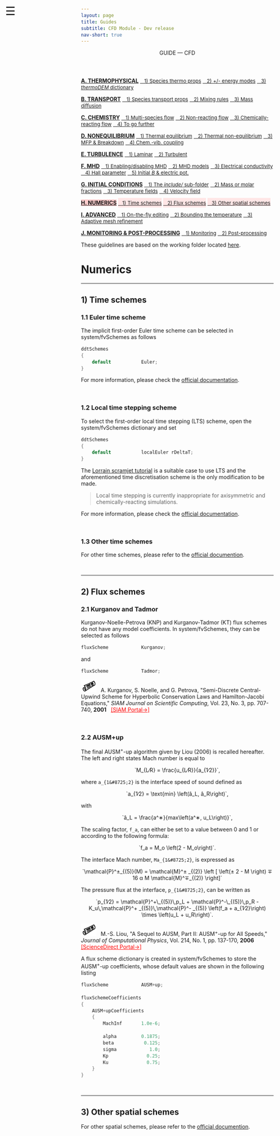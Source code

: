 ```yaml
---
layout: page
title: Guides
subtitle: CFD Module - Dev release
nav-short: true
---
```


<div id="mySidenav" class="sidenav">
  <a href="javascript:void(0)" class="closebtn" onclick="closeNav()"><i class='fa fa-times'></i></a>
  <header>GUIDE — CFD</header>
  <a href="https://hystrath.github.io/guides/dev/cfd/thermophysical/"><b>A. THERMOPHYSICAL</b></a>
  <a href="https://hystrath.github.io/guides/dev/cfd/thermophysical/#1-species-thermophysical-properties" style="padding-top:4px; padding-bottom:4px"><span style="font-size:13px">&nbsp;&nbsp; 1) Species thermo props</span></a>
  <a href="https://hystrath.github.io/guides/dev/cfd/thermophysical/#2-addingremoving-energy-modes" style="padding-top:4px; padding-bottom:4px"><span style="font-size:13px">&nbsp;&nbsp; 2) +/- energy modes</span></a>
  <a href="https://hystrath.github.io/guides/dev/cfd/thermophysical/#3-choosing-a-thermodem-dictionary" style="padding-top:4px"><span style="font-size:13px">&nbsp;&nbsp; 3) <i>thermoDEM</i> dictionary</span></a>

  <a href="https://hystrath.github.io/guides/dev/cfd/transport/"><b>B. TRANSPORT</b></a>
  <a href="https://hystrath.github.io/guides/dev/cfd/transport/#1-species-shear-viscosity-and-thermal-conductivity" style="padding-top:4px; padding-bottom:4px"><span style="font-size:13px">&nbsp;&nbsp; 1) Species transport props</span></a>
  <a href="https://hystrath.github.io/guides/dev/cfd/transport/#2-mixing-rules" style="padding-top:4px; padding-bottom:4px"><span style="font-size:13px">&nbsp;&nbsp; 2) Mixing rules</span></a>
  <a href="https://hystrath.github.io/guides/dev/cfd/transport/#3-mass-diffusion" style="padding-top:4px"><span style="font-size:13px">&nbsp;&nbsp; 3) Mass diffusion</span></a>

  <a href="https://hystrath.github.io/guides/dev/cfd/chemistry/"><b>C. CHEMISTRY</b></a>
  <a href="https://hystrath.github.io/guides/dev/cfd/chemistry/#1-multi-species-flow" style="padding-top:4px; padding-bottom:4px"><span style="font-size:13px">&nbsp;&nbsp; 1) Multi-species flow</span></a>
  <a href="https://hystrath.github.io/guides/dev/cfd/chemistry/#2-non-reacting-flow" style="padding-top:4px; padding-bottom:4px"><span style="font-size:13px">&nbsp;&nbsp; 2) Non-reacting flow</span></a>
  <a href="https://hystrath.github.io/guides/dev/cfd/chemistry/#3-chemically-reacting-flow" style="padding-top:4px; padding-bottom:4px"><span style="font-size:13px">&nbsp;&nbsp; 3) Chemically-reacting flow</span></a>
  <a href="https://hystrath.github.io/guides/dev/cfd/chemistry/#4-to-go-further-chemistry-vibration-coupling" style="padding-top:4px"><span style="font-size:13px">&nbsp;&nbsp; 4) To go further</span></a>
  
  <a href="https://hystrath.github.io/guides/dev/cfd/nonequilibrium/"><b>D. NONEQUILIBRIUM</b></a>
  <a href="https://hystrath.github.io/guides/dev/cfd/nonequilibrium/#1-thermal-equilibrium" style="padding-top:4px; padding-bottom:4px"><span style="font-size:13px">&nbsp;&nbsp; 1) Thermal equilibrium</span></a>
  <a href="https://hystrath.github.io/guides/dev/cfd/nonequilibrium/#2-thermal-non-equilibrium" style="padding-top:4px; padding-bottom:4px"><span style="font-size:13px">&nbsp;&nbsp; 2) Thermal non-equilibrium</span></a>
  <a href="https://hystrath.github.io/guides/dev/cfd/nonequilibrium/#3-mean-free-path-and-breakdown-parameter" style="padding-top:4px; padding-bottom:4px"><span style="font-size:13px">&nbsp;&nbsp; 3) MFP & Breakdown</span></a>
  <a href="https://hystrath.github.io/guides/dev/cfd/nonequilibrium/#4-chemistry-vibration-coupling" style="padding-top:4px"><span style="font-size:13px">&nbsp;&nbsp; 4) Chem.-vib. coupling</span></a>
  
  <a href="https://hystrath.github.io/guides/dev/cfd/turbulence/"><b>E. TURBULENCE</b></a>
  <a href="https://hystrath.github.io/guides/dev/cfd/turbulence/#1-laminar-flow-simulation" style="padding-top:4px; padding-bottom:4px"><span style="font-size:13px">&nbsp;&nbsp; 1) Laminar</span></a>
  <a href="https://hystrath.github.io/guides/dev/cfd/turbulence/#2-turbulent-flow-simulation" style="padding-top:4px"><span style="font-size:13px">&nbsp;&nbsp; 2) Turbulent</span></a>
  
  <a href="https://hystrath.github.io/guides/dev/cfd/mhd/"><b>F. MHD</b></a>
  <a href="https://hystrath.github.io/guides/dev/cfd/mhd/#1-enablingdisabling-mhd" style="padding-top:4px; padding-bottom:4px"><span style="font-size:13px">&nbsp;&nbsp; 1) Enabling/disabling MHD</span></a>
  <a href="https://hystrath.github.io/guides/dev/cfd/mhd/#2-mhd-models" style="padding-top:4px; padding-bottom:4px"><span style="font-size:13px">&nbsp;&nbsp; 2) MHD models</span></a>
  <a href="https://hystrath.github.io/guides/dev/cfd/mhd/#3-electrical-conductivity-models" style="padding-top:4px; padding-bottom:4px"><span style="font-size:13px">&nbsp;&nbsp; 3) Electrical conductivity</span></a>
  <a href="https://hystrath.github.io/guides/dev/cfd/mhd/#4-hall-parameter" style="padding-top:4px; padding-bottom:4px"><span style="font-size:13px">&nbsp;&nbsp; 4) Hall parameter</span></a>
  <a href="https://hystrath.github.io/guides/dev/cfd/mhd/#5-creation-of-an-initial-magnetic-field-and-electric-potential" style="padding-top:4px"><span style="font-size:13px">&nbsp;&nbsp; 5) Initial <i>B</i> & electric pot.</span></a>


  <a href="https://hystrath.github.io/guides/dev/cfd/initial-conditions/"><b>G. INITIAL CONDITIONS</b></a>
  <a href="https://hystrath.github.io/guides/dev/cfd/initial-conditions/#1-the-include-sub-folder" style="padding-top:4px; padding-bottom:4px"><span style="font-size:13px">&nbsp;&nbsp; 1) The <i>include/</i> sub-folder</span></a>
  <a href="https://hystrath.github.io/guides/dev/cfd/initial-conditions/#2-species-mass-or-molar-fractions" style="padding-top:4px; padding-bottom:4px"><span style="font-size:13px">&nbsp;&nbsp; 2) Mass or molar fractions</span></a>
  <a href="https://hystrath.github.io/guides/dev/cfd/initial-conditions/#3-temperature-fields" style="padding-top:4px; padding-bottom:4px"><span style="font-size:13px">&nbsp;&nbsp; 3) Temperature fields</span></a>
  <a href="https://hystrath.github.io/guides/dev/cfd/initial-conditions/#4-velocity-field" style="padding-top:4px"><span style="font-size:13px">&nbsp;&nbsp; 4) Velocity field</span></a>
  
  <a href="https://hystrath.github.io/guides/dev/cfd/numerics/" style="background-color:#FFCCCC"><b>H. NUMERICS</b></a>
  <a href="https://hystrath.github.io/guides/dev/cfd/numerics/#1-time-schemes" style="background-color:#FFE6E6; padding-top:4px; padding-bottom:4px"><span style="font-size:13px">&nbsp;&nbsp; 1) Time schemes</span></a>
  <a href="https://hystrath.github.io/guides/dev/cfd/numerics/#2-flux-schemes" style="background-color:#FFE6E6; padding-top:4px; padding-bottom:4px"><span style="font-size:13px">&nbsp;&nbsp; 2) Flux schemes</span></a>
  <a href="https://hystrath.github.io/guides/dev/cfd/numerics/#3-other-spatial-schemes" style="background-color:#FFE6E6; padding-top:4px;"><span style="font-size:13px">&nbsp;&nbsp; 3) Other spatial schemes</span></a>
  
  <a href="https://hystrath.github.io/guides/dev/cfd/advanced/"><b>I. ADVANCED</b></a>
  <a href="https://hystrath.github.io/guides/dev/cfd/advanced/#1-on-the-fly-dictionary-editing" style="padding-top:4px; padding-bottom:4px"><span style="font-size:13px">&nbsp;&nbsp; 1) On-the-fly editing</span></a>
  <a href="https://hystrath.github.io/guides/dev/cfd/advanced/#2-bounding-the-temperature-field" style="padding-top:4px; padding-bottom:4px"><span style="font-size:13px">&nbsp;&nbsp; 2) Bounding the temperature</span></a>
  <a href="https://hystrath.github.io/guides/dev/cfd/advanced/#3-adaptive-mesh-refinement" style="padding-top:4px"><span style="font-size:13px">&nbsp;&nbsp; 3) Adaptive mesh refinement</span></a>
  
  <a href="https://hystrath.github.io/guides/dev/cfd/monitoring-post-processing"><b>J. MONITORING & POST-PROCESSING</b></a>
  <a href="https://hystrath.github.io/guides/dev/cfd/monitoring-post-processing/#1-monitoring" style="padding-top:4px; padding-bottom:4px"><span style="font-size:13px">&nbsp;&nbsp; 1) Monitoring</span></a>
  <a href="https://hystrath.github.io/guides/dev/cfd/monitoring-post-processing/#2-post-processing" style="padding-top:4px"><span style="font-size:13px">&nbsp;&nbsp; 2) Post-processing</span></a>
</div>

<span style="position: fixed;font-size:30px;cursor:pointer; margin:0px; top:60px;left:30px;" onclick="reopenNav()">&#9776;</span>

<script>
function openNav() {
  document.getElementById("mySidenav").style.width = "225px";
  document.getElementById("mySidenav").style.transition = "0s";
  document.getElementById('mySidenav').scrollTop = "1100";
}

function closeNav() {
  document.getElementById("mySidenav").style.width = "0px";
}

function reopenNav() {
  document.getElementById("mySidenav").style.width = "225px";
  document.getElementById("mySidenav").style.transition = "0.5s";
  document.getElementById('mySidenav').scrollTop = "1100";
}

openNav()
</script>

These guidelines are based on the working folder located [here](https://github.com/hystrath/hyStrath/tree/OF-v2112/run/hyStrath/hy2Foam/genericCase).  

# Numerics

---  
## 1) Time schemes

### 1.1 Euler time scheme  

The implicit first-order Euler time scheme can be selected in <dirname>system/</dirname><dict>fvSchemes</dict> as follows

```c++
ddtSchemes
{
    default           Euler;
}
```

For more information, please check the [official documentation](https://www.openfoam.com/documentation/guides/v2112/doc/guide-schemes-time-euler.html).

&nbsp;  

### 1.2 Local time stepping scheme  

To select the first-order local time stepping (LTS) scheme, open the <dirname>system/</dirname><dict>fvSchemes</dict> dictionary and set

```c++
ddtSchemes
{
    default           localEuler rDeltaT;
}
```

The [Lorrain scramjet tutorial](https://hystrath.github.io/tutos/dev/hyfoam/toc/#3-lorrains-scramjet) is a suitable case to use LTS and the aforementioned time discretisation scheme is the only modification to be made.  

> Local time stepping is currently inappropriate for axisymmetric and chemically-reacting simulations.

For more information, please check the [official documentation](https://www.openfoam.com/documentation/guides/v2112/doc/guide-schemes-time-local-euler.html).

&nbsp;

### 1.3 Other time schemes

For other time schemes, please refer to the [official documention](https://www.openfoam.com/documentation/guides/v2112/doc/guide-schemes-time.html). 

<br>

---  
## 2) Flux schemes  

### 2.1 Kurganov and Tadmor

Kurganov-Noelle-Petrova (KNP) and Kurganov-Tadmor (KT) flux schemes do not have any model coefficients.
In <dirname>system/</dirname><dict>fvSchemes</dict>, they can be selected as follows

```c++
fluxScheme            Kurganov;
```

and

```c++
fluxScheme            Tadmor;
``` 

<p><img src="/docs/img/publis.png" width="40"> &nbsp; A. Kurganov, S. Noelle, and G. Petrova, "Semi-Discrete Central-Upwind Scheme for Hyperbolic Conservation Laws and Hamilton-Jacobi Equations," <i>SIAM Journal on Scientific Computing</i>, Vol. 23, No. 3, pp. 707-740, <b>2001</b> &nbsp; <a href="https://doi.org/10.1137/S1064827500373413" style="color:red"> [SIAM Portal→]</a></p>

&nbsp;

### 2.2 AUSM+up

The final AUSM<sup>+</sup>-up algorithm given by Liou (2006) is recalled hereafter.
The left and right states Mach number is equal to

<p style="text-align:center">
    `M_{L&#8725;R} = \frac{u_{L&#8725;R}}{a_{1&#8725;2}}`,
</p>

where `a_{1&#8725;2}` is the interface speed of sound defined as

<p style="text-align:center">
    `a_{1&#8725;2} = \text{min} \left(a&#770;_L, a&#770;_R\right)`,
</p>

with

<p style="text-align:center">
    `a&#770;_L = \frac{a^&#8727;}{max\left(a^&#8727;, u_L\right)}`,
</p>




The scaling factor, `f_a`, can either be set to a value between 0 and 1 or according to the following formula:
<p style="text-align:center">
    `f_a = M_o \left(2 - M_o\right)`.
</p>

The interface Mach number, `Ma_{1&#8725;2}`, is expressed as

<!--\begin{equation}-->
<!--\dot{m}_{1/2} = a_{1/2} M_{1/2} -->
<!--    \begin{cases}-->
<!--      \rho_L & \text{if $M_{1/2} > 0$}\\-->
<!--      \rho_R & \text{otherwise}-->
<!--    \end{cases}-->
<!--\end{equation}-->

<p style="text-align:center">
    `\mathcal{P}^&plusmn_{(5)}(M) = \mathcal{M}^&plusmn; _{(2)} \left [ \left(&plusmn; 2 - M \right) &mnplus; 16 &#945; M \mathcal{M}^&mnplus;_{(2)} \right]`
</p>

The pressure flux at the interface, `p_{1&#8725;2}`, can be written as

<p style="text-align:center">
    `p_{1&#8725;2} = \mathcal{P}^+\_{(5)}\,p_L + \mathcal{P}^-\_{(5)}\,p_R - K_u\,\mathcal{P}^+ _{(5)}\,\mathcal{P}^- _{(5)} \left(f_a + a_{1&#8725;2}\right) \times \left(u_L + u_R\right)`.
</p>



<p><img src="/docs/img/publis.png" width="40"> &nbsp; M.-S. Liou, "A Sequel to AUSM, Part II: AUSM<sup>+</sup>-up for All Speeds," <i>Journal of Computational Physics</i>, Vol. 214, No. 1, pp. 137-170, <b>2006</b> &nbsp; <a href="https://www.sciencedirect.com/science/article/abs/pii/S0021999105004274" style="color:red"> [ScienceDirect Portal→]</a></p>

A flux scheme dictionary is created in <dirname>system/</dirname><dict>fvSchemes</dict> to store the AUSM<sup>+</sup>-up coefficients, whose default values are shown in the following listing

```c++
fluxScheme            AUSM+up;

fluxSchemeCoefficients
{
    AUSM+upCoefficients
    {
        MachInf       1.0e-6;
        
        alpha         0.1875;
        beta           0.125;
        sigma            1.0;
        Kp              0.25;
        Ku              0.75;
    }
}
```

<br>

---  
## 3) Other spatial schemes  

For other spatial schemes, please refer to the [official documention](https://www.openfoam.com/documentation/guides/v2112/doc/guide-schemes.html#sec-schemes-spatial). 
